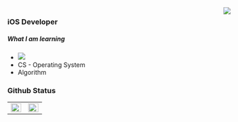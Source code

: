 <div align="right">
<img src="https://komarev.com/ghpvc/?username=p0tt3r-iOS&&style=flat-square" align="right" />
</div>  
  
  ### iOS Developer
  ##### What I am learning
  * <img src="https://img.shields.io/badge/Swift-FA7343?style=flat-square&logo=swift&logoColor=white"/></a>
  * CS - Operating System
  * Algorithm



### Github Status
<table><tr><td valign="top" width="50%">

<img src="https://github-readme-stats.vercel.app/api?username=p0tt3r-iOS&show_icons=true&count_private=true&hide_border=true" align="left" style="width: 100%" />

</td><td valign="top" width="50%">

<img src="https://github-readme-stats.vercel.app/api/top-langs/?username=p0tt3r-iOS&hide_border=true&layout=compact" align="left" style="width: 100%" />

</td></tr></table>  

<br/>  

<!--
**p0tt3r-iOS/p0tt3r-iOS** is a ✨ _special_ ✨ repository because its `README.md` (this file) appears on your GitHub profile.

Here are some ideas to get you started:

- 🔭 I’m currently working on ...
- 🌱 I’m currently learning ...
- 👯 I’m looking to collaborate on ...
- 🤔 I’m looking for help with ...
- 💬 Ask me about ...
- 📫 How to reach me: ...
- 😄 Pronouns: ...
- ⚡ Fun fact: ...
-->
